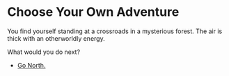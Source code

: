 # Choose Your Own Adventure

You find yourself standing at a crossroads in a mysterious forest. The air is thick with an otherworldly energy.

What would you do next?

- [Go North.](north_path.md)